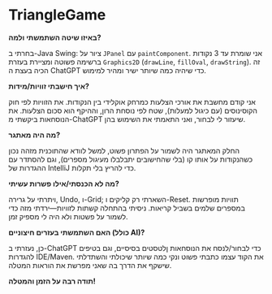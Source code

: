 ﻿# TriangleGame



**באיזו שיטה השתמשתי ולמה?**

   בחרתי ב-Java Swing: ציור על `JPanel` עם `paintComponent`. אני שומרת עד 3 נקודות ברשימה פשוטה ומציירת בעזרת `Graphics2D` (`drawLine`, `fillOval`, `drawString`). זה הכיה בעצת ה ChatGPT כדי שיהיה כמה שיותר ישיר ומהיר למימוש.

**איך חישבתי זוויות/מידות?**

   אני קודם מחשבת את אורכי הצלעות כמרחק אוקלידי בין הנקודות. את הזוויות לפי חוק הקוסינוסים (עם כיגול למעלות), שטח לפי נוסחת הרון, וההיקף הוא סכום הצלעות. את הנוסחאות ביקשתי מ-ChatGPT שיעזור לי לבחור, ואני התאמתי את השימוש בהן. 

 **מה היה מאתגר?**
 
החלק המאתגר היה לשמור על הפתרון פשוט, למשל לוודא שהתוכנית מזהה נכון כשהנקודות על אותו קו (בלי שהחישובים יתבלבלו מעיגול מספרים), וגם להסתדר עם ההגדרות של IntelliJ כדי להריץ בלי תקלות.

**מה לא הכנסתי/אילו פשרות עשיתי?**

   ויתרתי על גרירה, Undo, ו-Grid; השארתי רק קליקים ו-Reset. תוויות מופרשות במספרים שלמים בשביל קריאות. ניסיתי בהתחלה קשתות לזוויות—ירדתי מזה כדי לשמור על פשטות ולא היה לי מספיק זמן.

**האם השתמשתי בעזרים חיצוניים (כולל AI)?**

   כן, נעזרתי ב-ChatGPT כדי לבחור/לנסח את הנוסחאות ןלטסטים בסיסיים, וגם בטיפים להגדרות IDE/Maven. את הקוד עצמו כתבתי פשוט ונקי כמה שיותר שיכולתי והשתדלתי שישקף את הדרך בה שאני מפרשת את הוראות המטלה.

   **תודה רבה על הזמן והמטלה!**
